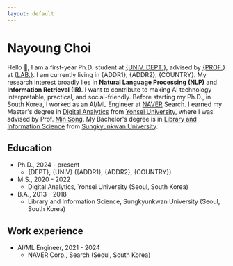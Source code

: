 ```yaml
---
layout: default
---
```


# Nayoung Choi

Hello 🤝, I am a first-year Ph.D. student at [{UNIV. DEPT.}](www.), advised by [{PROF.}](www.) at [{LAB.}](www.). I am currently living in {ADDR1}, {ADDR2}, {COUNTRY}. My research interest broadly lies in **Natural Language Processing (NLP)** and **Information Retrieval (IR)**. I want to contribute to making AI technology interpretable, practical, and social-friendly. Before starting my Ph.D., in South Korea, I worked as an AI/ML Engineer at [NAVER](https://navercorp.com/) Search. I earned my Master's degree in [Digital Analytics](https://computing.yonsei.ac.kr/eng/eng2_2_d.php) from [Yonsei University](https://www.yonsei.ac.kr/en_sc/), where I was advised by Prof. [Min Song](https://scholar.google.com/citations?user=Wu4DqmEAAAAJ&hl=en). My Bachelor's degree is in [Library and Information Science](https://lis.skku.edu/eng_lis/index.do) from [Sungkyunkwan University](https://www.skku.edu/eng/index.do). <br>

## Education
- Ph.D., 2024 - present
  - {DEPT}, {UNIV} ({ADDR1}, {ADDR2}, {COUNTRY})
- M.S., 2020 - 2022
  - Digital Analytics, Yonsei University (Seoul, South Korea)
- B.A., 2013 - 2018 
  - Library and Information Science, Sungkyunkwan University (Seoul, South Korea)

## Work experience
- AI/ML Engineer, 2021 - 2024
  - NAVER Corp., Search (Seoul, South Korea)
